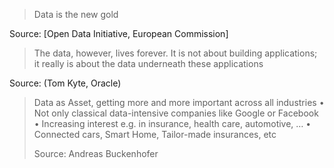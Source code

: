> Data is the new gold

Source: [Open Data Initiative, European Commission]

> The data, however, lives forever.
> It is not about building applications;
> it really is about the data
> underneath these applications

Source: (Tom Kyte, Oracle)

> Data as Asset, getting more and more important across all industries
> • Not only classical data-intensive companies like Google or Facebook
> • Increasing interest e.g. in insurance, health care, automotive, …
> • Connected cars, Smart Home, Tailor-made insurances, etc
>
> Source: Andreas Buckenhofer
